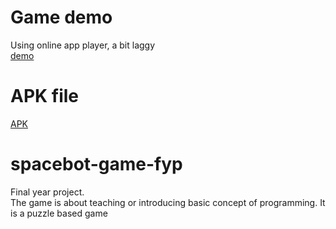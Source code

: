 # Game demo
Using online app player, a bit laggy <br />
[demo](https://appetize.io/app/86u13yqe9ytnwngeemhhjp31ew)

# APK file
[APK](https://drive.google.com/file/d/1h55-9-QUWTkwlpoOgbzPdUZzS3Y6flhP/view?usp=sharing)

# spacebot-game-fyp
Final year project.<br/>
The game is about teaching or introducing basic concept of programming.
It is a puzzle based game
